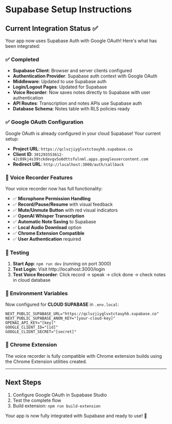 # Supabase Setup Instructions

## Current Integration Status ✅

Your app now uses Supabase Auth with Google OAuth! Here's what has been integrated:

### ✅ Completed
- **Supabase Client**: Browser and server clients configured
- **Authentication Provider**: Supabase auth context with Google OAuth
- **Middleware**: Updated to use Supabase auth
- **Login/Logout Pages**: Updated for Supabase
- **Voice Recorder**: Now saves notes directly to Supabase with user authentication
- **API Routes**: Transcription and notes APIs use Supabase auth
- **Database Schema**: Notes table with RLS policies ready

### ✅ Google OAuth Configuration

Google OAuth is already configured in your cloud Supabase! Your current setup:

- **Project URL**: `https://qclvzjiyglvxtctauyhb.supabase.co`
- **Client ID**: `301293553612-42c89kj4s39tckdevgv5o6dttsfulnml.apps.googleusercontent.com`
- **Redirect URL**: `http://localhost:3000/auth/callback`

### 🎯 Voice Recorder Features

Your voice recorder now has full functionality:

- ✅ **Microphone Permission Handling**
- ✅ **Record/Pause/Resume** with visual feedback
- ✅ **Mute/Unmute Button** with red visual indicators
- ✅ **OpenAI Whisper Transcription**
- ✅ **Automatic Note Saving** to Supabase
- ✅ **Local Audio Download** option
- ✅ **Chrome Extension Compatible**
- ✅ **User Authentication** required

### 🧪 Testing

1. **Start App**: `npm run dev` (running on port 3000)
2. **Test Login**: Visit http://localhost:3000/login
3. **Test Voice Recorder**: Click record → speak → click done → check notes in cloud database

### 🔐 Environment Variables

Now configured for **CLOUD SUPABASE** in `.env.local`:
```
NEXT_PUBLIC_SUPABASE_URL="https://qclvzjiyglvxtctauyhb.supabase.co"
NEXT_PUBLIC_SUPABASE_ANON_KEY="[your-cloud-key]"
OPENAI_API_KEY="[key]"
GOOGLE_CLIENT_ID="[id]"
GOOGLE_CLIENT_SECRET="[secret]"
```

### 📱 Chrome Extension

The voice recorder is fully compatible with Chrome extension builds using the Chrome Extension utilities created.

---

## Next Steps

1. Configure Google OAuth in Supabase Studio
2. Test the complete flow
3. Build extension: `npm run build-extension`

Your app is now fully integrated with Supabase and ready to use! 🎉